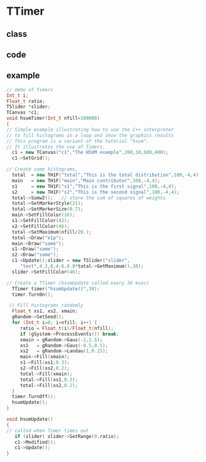 <!-- TTimer.md --- 
;; 
;; Description: 
;; Author: Hongyi Wu(吴鸿毅)
;; Email: wuhongyi@qq.com 
;; Created: 五 12月  5 11:31:46 2014 (+0800)
;; Last-Updated: 六 8月 13 13:18:25 2016 (+0800)
;;           By: Hongyi Wu(吴鸿毅)
;;     Update #: 5
;; URL: http://wuhongyi.github.io -->

# TTimer

## class


## code



## example

```cpp
// demo of Timers
Int_t i;
Float_t ratio;
TSlider *slider;
TCanvas *c1;
void hsumTimer(Int_t nfill=100000)
{
// Simple example illustrating how to use the C++ interpreter
// to fill histograms in a loop and show the graphics results
// This program is a variant of the tutorial "hsum".
// It illustrates the use of Timers.
  c1 = new TCanvas("c1","The HSUM example",200,10,600,400);
  c1->SetGrid();

// Create some histograms.
  total  = new TH1F("total","This is the total distribution",100,-4,4);
  main   = new TH1F("main","Main contributor",100,-4,4);
  s1     = new TH1F("s1","This is the first signal",100,-4,4);
  s2     = new TH1F("s2","This is the second signal",100,-4,4);
  total->Sumw2();   // store the sum of squares of weights
  total->SetMarkerStyle(21);
  total->SetMarkerSize(0.7);
  main->SetFillColor(16);
  s1->SetFillColor(42);
  s2->SetFillColor(46);
  total->SetMaximum(nfill/20.);
  total->Draw("e1p");
  main->Draw("same");
  s1->Draw("same");
  s2->Draw("same");
  c1->Update();slider = new TSlider("slider",
     "test",4.2,0,4.6,0.8*total->GetMaximum(),38);
  slider->SetFillColor(46);

// Create a TTimer (hsumUpdate called every 30 msec)
  TTimer timer("hsumUpdate()",30); 
  timer.TurnOn();

 // Fill histograms randomly
  Float_t xs1, xs2, xmain;
  gRandom->SetSeed();
  for (Int_t i=0; i<nfill; i++) {
     ratio = Float_t(i)/Float_t(nfill);
     if (gSystem->ProcessEvents()) break;
     xmain = gRandom->Gaus(-1,1.5);
     xs1   = gRandom->Gaus(-0.5,0.5);
     xs2   = gRandom->Landau(1,0.15);
     main->Fill(xmain);
     s1->Fill(xs1,0.3);
     s2->Fill(xs2,0.2);
     total->Fill(xmain);
     total->Fill(xs1,0.3);
     total->Fill(xs2,0.2);
  }
  timer.TurnOff();
  hsumUpdate();
}

void hsumUpdate()
{
// called when Timer times out
   if (slider) slider->SetRange(0,ratio);
   c1->Modified();
   c1->Update();
}
```


<!-- TTimer.md ends here -->
